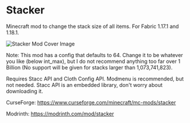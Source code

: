 # Stacker
Minecraft mod to change the stack size of all items. For Fabric 1.17.1 and 1.18.1.

![Stacker Mod Cover Image](https://imgur.com/C0I2Z2p.png)

Note: This mod has a config that defaults to 64. Change it to be whatever you like (below int_max), but I do not recommend anything too far over 1 Billion (No support will be given for stacks larger than 1,073,741,823).

Requires Stacc API and Cloth Config API. Modmenu is recommended, but not needed. Stacc API is an embedded library, don't worry about downloading it.

CurseForge: https://www.curseforge.com/minecraft/mc-mods/stacker

Modrinth: https://modrinth.com/mod/stacker
